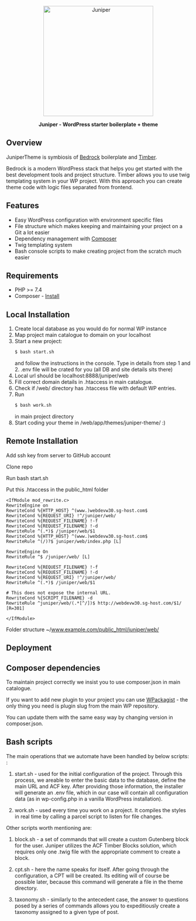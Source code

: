 <p align="center">
  <a href="https://wp-stars.com">
    <img alt="Juniper" src="https://5924544.fs1.hubspotusercontent-na1.net/hubfs/5924544/juniper/398672602-juniper-logo-01.png" height="300">
  </a>
</p>

<p align="center">
  <strong>Juniper - WordPress starter boilerplate + theme</strong>
</p>

## Overview

JuniperTheme is symbiosis of <a href="https://github.com/roots/bedrock">Bedrock</a> boilerplate and <a href="https://github.com/timber/timber">Timber</a>.

Bedrock is a modern WordPress stack that helps you get started with the best development tools and project structure.
Timber allows you to use twig templating system in your WP project.
With this approach you can create theme code with logic files separated from frontend.

## Features

- Easy WordPress configuration with environment specific files
- File structure which makes keeping and maintaining your project on a Git a lot easier
- Dependency management with [Composer](https://getcomposer.org)
- Twig templating system
- Bash console scripts to make creating project from the scratch much easier

## Requirements

- PHP >= 7.4
- Composer - [Install](https://getcomposer.org/doc/00-intro.md#installation-linux-unix-osx)

## Local Installation

1. Create local database as you would do for normal WP instance
2. Map project main catalogue to domain on your localhost
3. Start a new project:
   ```sh
   $ bash start.sh
   ```
   and follow the instructions in the console.
   Type in details from step 1 and 2. .env file will
   be crated for you (all DB and site details sits there)
4. Local url should be localhost:8888/juniper/web
5. Fill correct domain details in .htaccess in main catalogue.
6. Check if /web/ directory has .htaccess file with default WP entries.
7. Run 
   ```sh
   $ bash work.sh
   ```
   in main project directory
8. Start coding your theme in /web/app/themes/juniper-theme/ :)

## Remote Installation

Add ssh key from server to GitHub account

Clone repo

Run bash start.sh

Put this .htaccess in the public_html folder
```
<IfModule mod_rewrite.c>
RewriteEngine on
RewriteCond %{HTTP_HOST} ^(www.)webdevw30.sg-host.com$
RewriteCond %{REQUEST_URI} !^/juniper/web/
RewriteCond %{REQUEST_FILENAME} !-f
RewriteCond %{REQUEST_FILENAME} !-d
RewriteRule ^(.*)$ /juniper/web/$1
RewriteCond %{HTTP_HOST} ^(www.)webdevw30.sg-host.com$
RewriteRule ^(/)?$ juniper/web/index.php [L]

RewriteEngine On
RewriteRule ^$ /juniper/web/ [L]

RewriteCond %{REQUEST_FILENAME} !-f
RewriteCond %{REQUEST_FILENAME} !-d
RewriteCond %{REQUEST_URI} !^/juniper/web/
RewriteRule ^(.*)$ /juniper/web/$1

# This does not expose the internal URL.
RewriteCond %{SCRIPT_FILENAME} -d
RewriteRule ^juniper/web/(.*[^/])$ http://webdevw30.sg-host.com/$1/ [R=301]

</IfModule>
```
Folder structure ~/www.example.com/public_html/juniper/web/


## Deployment 

## Composer dependencies

To maintain project correctly we insist you to use composer.json in main catalogue.

If you want to add new plugin to your project you can use [WPackagist](https://wpackagist.org/) - 
the only thing you need is plugin slug from the main WP repository.

You can update them with the same easy way by changing version in composer.json.

## Bash scripts

The main operations that we automate have been handled by below scripts: :

1) start.sh - used for the initial configuration of the project. Through this process, we areable to enter the basic data to the database, define the main URL and ACF key. After providing those information, the installer will generate an .env file, which in our case will contain all configuration data (as in wp-config.php in a vanilla WordPress installation).

2) work.sh - used every time you work on a project. It compiles the styles in real time by calling a parcel script to listen for file changes.

Other scripts worth mentioning are:

1) block.sh - a set of commands that will create a custom Gutenberg block for the user. Juniper utilizes the ACF Timber Blocks solution, which requires only one .twig file with the appropriate comment to create a block.
2) cpt.sh - here the name speaks for itself. After going through the configuration, a CPT will be created. Its editing will of course be possible later, because this command will generate a file in the theme directory.

3) taxonomy.sh - similarly to the antecedent case, the answer to questions posed by a series of commands allows you to expeditiously create a taxonomy assigned to a given type of post.

## 
